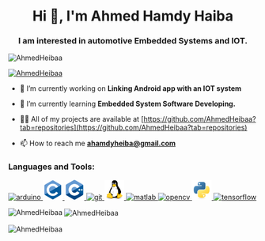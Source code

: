 <h1 align="center">Hi 👋, I'm Ahmed Hamdy Haiba</h1>
<h3 align="center">I am interested in automotive Embedded Systems and IOT.</h3>

<p align="left"> <img src="https://komarev.com/ghpvc/?username=AhmedHeibaa&label=Profile%20views&color=0e75b6&style=flat" alt="AhmedHeibaa" /> </p>

<p align="left"> <a href="https://github.com/ryo-ma/github-profile-trophy"><img src="https://github-profile-trophy.vercel.app/?username=AhmedHeibaa" alt="AhmedHeibaa" /></a> </p>

- 🔭 I’m currently working on **Linking Android app with an IOT system**

- 🌱 I’m currently learning **Embedded System Software Developing.**

- 👨‍💻 All of my projects are available at [https://github.com/AhmedHeibaa?tab=repositories](https://github.com/AhmedHeibaa?tab=repositories)

- 📫 How to reach me **ahamdyheiba@gmail.com**


<h3 align="left">Languages and Tools:</h3>
<p align="left"> <a href="https://www.arduino.cc/" target="_blank" rel="noreferrer"> <img src="https://cdn.worldvectorlogo.com/logos/arduino-1.svg" alt="arduino" width="40" height="40"/> </a> <a href="https://www.cprogramming.com/" target="_blank" rel="noreferrer"> <img src="https://raw.githubusercontent.com/devicons/devicon/master/icons/c/c-original.svg" alt="c" width="40" height="40"/> </a> <a href="https://www.w3schools.com/cpp/" target="_blank" rel="noreferrer"> <img src="https://raw.githubusercontent.com/devicons/devicon/master/icons/cplusplus/cplusplus-original.svg" alt="cplusplus" width="40" height="40"/> </a> <a href="https://git-scm.com/" target="_blank" rel="noreferrer"> <img src="https://www.vectorlogo.zone/logos/git-scm/git-scm-icon.svg" alt="git" width="40" height="40"/> </a> <a href="https://www.linux.org/" target="_blank" rel="noreferrer"> <img src="https://raw.githubusercontent.com/devicons/devicon/master/icons/linux/linux-original.svg" alt="linux" width="40" height="40"/> </a> <a href="https://www.mathworks.com/" target="_blank" rel="noreferrer"> <img src="https://upload.wikimedia.org/wikipedia/commons/2/21/Matlab_Logo.png" alt="matlab" width="40" height="40"/> </a> <a href="https://opencv.org/" target="_blank" rel="noreferrer"> <img src="https://www.vectorlogo.zone/logos/opencv/opencv-icon.svg" alt="opencv" width="40" height="40"/> </a> <a href="https://www.python.org" target="_blank" rel="noreferrer"> <img src="https://raw.githubusercontent.com/devicons/devicon/master/icons/python/python-original.svg" alt="python" width="40" height="40"/> </a> <a href="https://www.tensorflow.org" target="_blank" rel="noreferrer"> <img src="https://www.vectorlogo.zone/logos/tensorflow/tensorflow-icon.svg" alt="tensorflow" width="40" height="40"/></a> </p>




<p><img align="left" src="https://github-readme-stats.vercel.app/api/top-langs?username=AhmedHeibaa&show_icons=true&locale=en&layout=compact" alt="AhmedHeibaa" /></p>

<p>&nbsp;<img align="center" src="https://github-readme-stats.vercel.app/api?username=mohamedashraf-eng&show_icons=true&locale=en" alt="AhmedHeibaa" /></p>

<p><img align="center" src="https://github-readme-streak-stats.herokuapp.com/?user=AhmedHeibaa&" alt="AhmedHeibaa" /></p>
